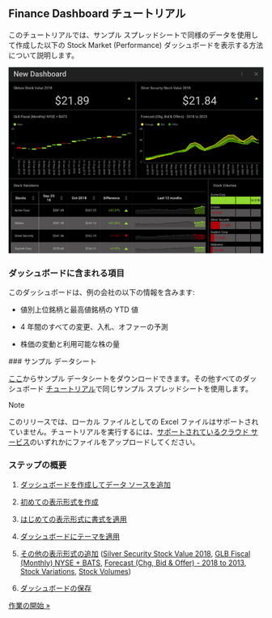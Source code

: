 ## Finance Dashboard チュートリアル

このチュートリアルでは、サンプル スプレッドシートで同様のデータを使用して作成した以下の Stock Market (Performance) ダッシュボードを表示する方法について説明します。

![StockPerformanceDashboard\_All](images/StockPerformanceDashboard_All.png)

### ダッシュボードに含まれる項目

このダッシュボードは、例の会社の以下の情報を含みます:

  - 値別上位銘柄と最高値銘柄の YTD 値

  - 4 年間のすべての変更、入札、オファーの予測

  - 株価の変動と利用可能な株の量

<a name='sample-datasheet'>
### サンプル データシート

[ここ](http://download.infragistics.com/reportplus/help/samples/Reveal_Dashboard_Tutorials.xlsx)からサンプル データシートをダウンロードできます。その他すべてのダッシュボード [チュートリアル](dashboard-tutorials/overview.md)で同じサンプル スプレッドシートを使用します。

>[!NOTE]
>このリリースでは、ローカル ファイルとしての Excel ファイルはサポートされていません。チュートリアルを実行するには、[サポートされているクラウド サービス](~/en/datasources/data-sources.md)のいずれかにファイルをアップロードしてください。

### ステップの概要

1.  [ダッシュボードを作成してデータ ソースを追加](finance-starting-creation-process.md)

2.  [初めての表示形式を作成](finance-selecting-data-visualization.md)

3.  [はじめての表示形式に書式を適用](finance-applying-formatting-visualization.md)

4.  [ダッシュボードにテーマを適用](finance-applying-theme.md)

5.  [その他の表示形式の追加](finance-adding-other-visualizations.md) ([Silver Security Stock Value 2018](Finance-Adding-Other-Visualizations.html#sis-stock-value-2018), [GLB Fiscal (Monthly) NYSE + BATS](Finance-Adding-Other-Visualizations.html#glb-fiscal-monthly), [Forecast (Chg, Bid & Offer) - 2018 to 2013](Finance-Adding-Other-Visualizations.html#forecast-change-bid-offers), [Stock Variations](Finance-Adding-Other-Visualizations.html#stock-variations), [Stock Volumes](Finance-Adding-Other-Visualizations.html#stock-volumes))

6.  [ダッシュボードの保存](finance-saving-dashboard.md)



[作業の開始 »](finance-starting-creation-process.md)
